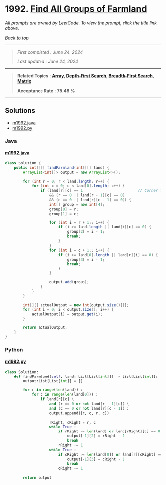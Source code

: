 # 1992. [Find All Groups of Farmland](<https://leetcode.com/problems/find-all-groups-of-farmland>)

*All prompts are owned by LeetCode. To view the prompt, click the title link above.*

*[Back to top](<../README.md>)*

------

> *First completed : June 24, 2024*
>
> *Last updated : June 24, 2024*

------

> **Related Topics** : **[Array](<by_topic/Array.md>), [Depth-First Search](<by_topic/Depth-First Search.md>), [Breadth-First Search](<by_topic/Breadth-First Search.md>), [Matrix](<by_topic/Matrix.md>)**
>
> **Acceptance Rate** : **75.48 %**

------

## Solutions

- [m1992.java](<../my-submissions/m1992.java>)
- [m1992.py](<../my-submissions/m1992.py>)
### Java
#### [m1992.java](<../my-submissions/m1992.java>)
```Java
class Solution {
    public int[][] findFarmland(int[][] land) {
        ArrayList<int[]> output = new ArrayList<>();

        for (int r = 0; r < land.length; r++) {
            for (int c = 0; c < land[0].length; c++) {
                if (land[r][c] == 1                         // Corner found
                    && (r == 0 || land[r - 1][c] == 0)
                    && (c == 0 || land[r][c - 1] == 0)) {
                    int[] group = new int[4];
                    group[0] = r;
                    group[1] = c;

                    for (int i = r + 1;; i++) {
                        if (i >= land.length || land[i][c] == 0) {
                            group[2] = i - 1;
                            break;
                        }
                    }
                    for (int i = c + 1;; i++) {
                        if (i >= land[0].length || land[r][i] == 0) {
                            group[3] = i - 1;
                            break;
                        }
                    }

                    output.add(group);
                }
            }
        }

        int[][] actualOutput = new int[output.size()][];
        for (int i = 0; i < output.size(); i++) {
            actualOutput[i] = output.get(i);
        }

        return actualOutput;
    }
}
```

### Python
#### [m1992.py](<../my-submissions/m1992.py>)
```Python
class Solution:
    def findFarmland(self, land: List[List[int]]) -> List[List[int]]:
        output:List[List[int]] = []

        for r in range(len(land)) :
            for c in range(len(land[0])) :
                if land[r][c] \
                    and (r == 0 or not land[r - 1][c]) \
                    and (c == 0 or not land[r][c - 1]) :
                    output.append([r, c, r, c])
                    
                    rRight, cRight = r, c
                    while True :
                        if rRight >= len(land) or land[rRight][c] == 0 :
                            output[-1][2] = rRight - 1
                            break
                        rRight += 1
                    while True :
                        if cRight >= len(land[0]) or land[r][cRight] == 0 :
                            output[-1][3] = cRight - 1
                            break
                        cRight += 1
        
        return output
```

